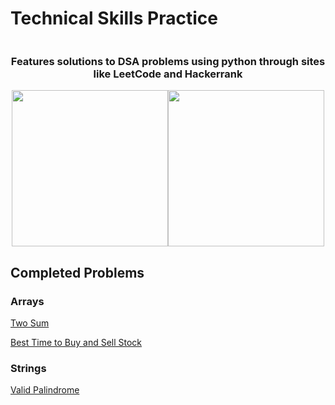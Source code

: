 # Technical Skills Practice

<div style="display:flex; flex-direction: column">
    <div style="justify-content: center">
        <bold><h3 style="text-align: center;">Features solutions to DSA problems using python through sites like LeetCode and Hackerrank</h3>
        </bold>
    <div>
    <div style="display:flex; justify-content: center">
        <img style="width:250px;"src="https://i.imgur.com/Zpz1xKb.png">
        <img style="width:250px;"src="https://i.imgur.com/pzmtzGZ.png">
    </div>
</div>

## Completed Problems

### Arrays
[Two Sum](https://github.com/TaseskiCS/TechPrep/blob/main/Arrays/TwoSum.md)

[Best Time to Buy and Sell Stock](https://github.com/TaseskiCS/TechPrep/blob/main/Arrays/BuySellStock.md)

### Strings
[Valid Palindrome](https://github.com/TaseskiCS/TechPrep/blob/main/Arrays/ValidPalindrome.md)

